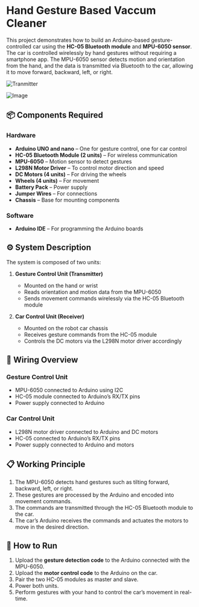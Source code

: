 # Hand Gesture Based Vaccum Cleaner

This project demonstrates how to build an Arduino-based gesture-controlled car using the **HC-05 Bluetooth module** and **MPU-6050 sensor**. The car is controlled wirelessly by hand gestures without requiring a smartphone app. The MPU-6050 sensor detects motion and orientation from the hand, and the data is transmitted via Bluetooth to the car, allowing it to move forward, backward, left, or right.


![Tranmitter](images/demo.gif)

![Image](https://github.com/user-attachments/assets/b38d2305-1957-43cc-92c8-3e87431d5a41)


## 📦 Components Required

### Hardware
- **Arduino UNO and nano** – One for gesture control, one for car control
- **HC-05 Bluetooth Module (2 units)** – For wireless communication
- **MPU-6050** – Motion sensor to detect gestures
- **L298N Motor Driver** – To control motor direction and speed
- **DC Motors (4 units)** – For driving the wheels
- **Wheels (4 units)** – For movement
- **Battery Pack** – Power supply
- **Jumper Wires** – For connections
- **Chassis** – Base for mounting components

### Software
- **Arduino IDE** – For programming the Arduino boards

## ⚙ System Description

The system is composed of two units:

1. **Gesture Control Unit (Transmitter)**
   - Mounted on the hand or wrist
   - Reads orientation and motion data from the MPU-6050
   - Sends movement commands wirelessly via the HC-05 Bluetooth module

2. **Car Control Unit (Receiver)**
   - Mounted on the robot car chassis
   - Receives gesture commands from the HC-05 module
   - Controls the DC motors via the L298N motor driver accordingly

## 🔌 Wiring Overview

### Gesture Control Unit
- MPU-6050 connected to Arduino using I2C
- HC-05 module connected to Arduino’s RX/TX pins
- Power supply connected to Arduino

### Car Control Unit
- L298N motor driver connected to Arduino and DC motors
- HC-05 connected to Arduino’s RX/TX pins
- Power supply connected to Arduino and motors


## 📋 Working Principle

1. The MPU-6050 detects hand gestures such as tilting forward, backward, left, or right.
2. These gestures are processed by the Arduino and encoded into movement commands.
3. The commands are transmitted through the HC-05 Bluetooth module to the car.
4. The car’s Arduino receives the commands and actuates the motors to move in the desired direction.

## 🚀 How to Run

1. Upload the **gesture detection code** to the Arduino connected with the MPU-6050.
2. Upload the **motor control code** to the Arduino on the car.
3. Pair the two HC-05 modules as master and slave.
4. Power both units.
5. Perform gestures with your hand to control the car’s movement in real-time.

